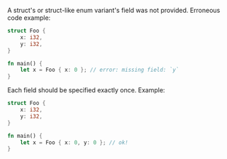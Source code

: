 A struct's or struct-like enum variant's field was not provided.
Erroneous code example:
```rust
struct Foo {
    x: i32,
    y: i32,
}

fn main() {
    let x = Foo { x: 0 }; // error: missing field: `y`
}
```
Each field should be specified exactly once. Example:
```rust
struct Foo {
    x: i32,
    y: i32,
}

fn main() {
    let x = Foo { x: 0, y: 0 }; // ok!
}
```
